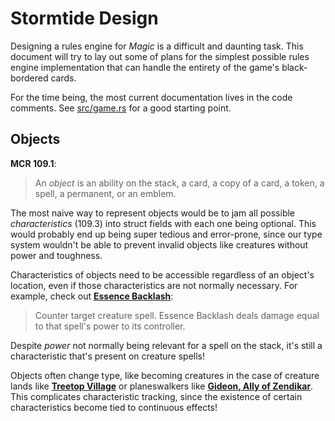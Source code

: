 # Stormtide Design
Designing a rules engine for *Magic* is a difficult and daunting task. This document will try to lay out some of plans for the simplest possible rules engine implementation that can handle the entirety of the game's black-bordered cards.

For the time being, the most current documentation lives in the code comments. See [src/game.rs](src/game.rs) for a good starting point.

## Objects
**MCR 109.1**:
>  An *object* is an ability on the stack, a card, a copy of a card, a token, a spell, a permanent, or an emblem.

The most naive way to represent objects would be to jam all possible *characteristics* (109.3) into struct fields with each one being optional. This would probably end up being super tedious and error-prone, since our type system wouldn't be able to prevent invalid objects like creatures without power and toughness.

Characteristics of objects need to be accessible regardless of an object's location, even if those characteristics are not normally necessary. For example, check out [**Essence Backlash**](http://gatherer.wizards.com/Pages/Card/Details.aspx?multiverseid=290527):

> Counter target creature spell. Essence Backlash deals damage equal to that spell's power to its controller.

Despite *power* not normally being relevant for a spell on the stack, it's still a characteristic that's present on creature spells!

Objects often change type, like becoming creatures in the case of creature lands like [**Treetop Village**](http://gatherer.wizards.com/Pages/Card/Details.aspx?multiverseid=417453) or planeswalkers like [**Gideon, Ally of Zendikar**](http://gatherer.wizards.com/Pages/Card/Details.aspx?multiverseid=401897). This complicates characteristic tracking, since the existence of certain characteristics become tied to continuous effects!